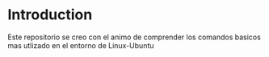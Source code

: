 # Introduction

Este repositorio se creo con el animo de comprender los comandos basicos mas utlizado en el entorno de Linux-Ubuntu
